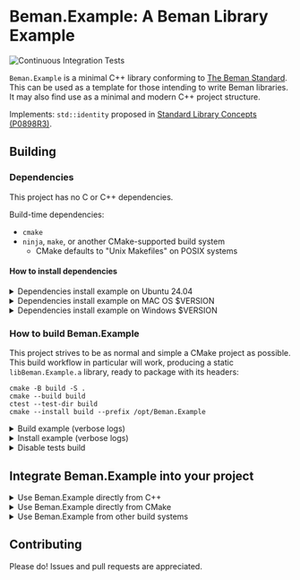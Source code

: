 <!--
SPDX-License-Identifier: Apache-2.0 WITH LLVM-exception
-->

# Beman.Example: A Beman Library Example

![Continuous Integration Tests](https://github.com/beman-project/Example/actions/workflows/ci_tests.yml/badge.svg)

`Beman.Example` is a minimal C++ library conforming to [The Beman Standard](https://github.com/beman-project/beman/blob/main/docs/beman-standard.md). This can be used as a template for those intending to write Beman libraries. It may also find use as a minimal and modern  C++ project structure.

Implements: `std::identity` proposed in [Standard Library Concepts (P0898R3)](https://wg21.link/P0898R3).

## Building

### Dependencies
<!-- TODO Darius: rewrite section!-->

This project has no C or C++ dependencies.

Build-time dependencies:

- `cmake`
- `ninja`, `make`, or another CMake-supported build system
  - CMake defaults to "Unix Makefiles" on POSIX systems

#### How to install dependencies

<!-- TODO Darius: rewrite section!-->

<details>
<summary>Dependencies install example on Ubuntu 24.04  </summary>

<!-- TODO Darius: rewrite section!-->

```shell
# Install tools:
apt-get install -y cmake make ninja-build

# Example of toolchains:
apt-get install                           \
  g++-14 gcc-14 gcc-13 g++-14             \
  clang-18 clang++-18 clang-17 clang++-17
```

</details>

<details>
<summary>Dependencies install example on MAC OS $VERSION </summary>

<!-- TODO Darius: rewrite section!-->
```shell
# TODO
```

</details>

<details>
<summary>Dependencies install example on Windows $VERSION  </summary>
<!-- TODO Darius: rewrite section!-->

```shell
# TODO
```

</details>

### How to build Beman.Example

This project strives to be as normal and simple a CMake project as possible. This build workflow in particular will work, producing a static `libBeman.Example.a` library, ready to package with its headers:

```shell
cmake -B build -S .
cmake --build build
ctest --test-dir build
cmake --install build --prefix /opt/Beman.Example
```

<details>
<summary> Build example (verbose logs) </summary>

```shell
# Configure example.
$ cmake -B build -S .
-- The CXX compiler identification is GNU 13.2.0
-- Detecting CXX compiler ABI info
-- Detecting CXX compiler ABI info - done
-- Check for working CXX compiler: /usr/bin/c++ - skipped
-- Detecting CXX compile features
-- Detecting CXX compile features - done
-- Configuring done (0.1s)
-- Generating done (0.0s)
-- Build files have been written to: /path/to/repo/build

# Build example.
$ cmake --build build
[ 10%] Building CXX object src/Beman/Example/CMakeFiles/Beman.Example.dir/identity.cpp.o
[ 20%] Linking CXX static library libBeman.Example.a
[ 20%] Built target Beman.Example
[ 30%] Building CXX object _deps/googletest-build/googletest/CMakeFiles/gtest.dir/src/gtest-all.cc.o
[ 40%] Linking CXX static library ../../../lib/libgtest.a
[ 40%] Built target gtest
[ 50%] Building CXX object _deps/googletest-build/googletest/CMakeFiles/gtest_main.dir/src/gtest_main.cc.o
[ 60%] Linking CXX static library ../../../lib/libgtest_main.a
[ 60%] Built target gtest_main
[ 70%] Building CXX object src/Beman/Example/tests/CMakeFiles/Beman.Example.Test.dir/identity.t.cpp.o
[ 80%] Linking CXX executable Beman.Example.Test
[ 80%] Built target Beman.Example.Test
[ 90%] Building CXX object examples/CMakeFiles/identity_usage.dir/identity_usage.cpp.o
[100%] Linking CXX executable identity_usage
[100%] Built target identity_usage

# Run tests example.
$ ctest --test-dir build
Internal ctest changing into directory: /home/dariusn/git/Beman/Beman.Example/build
Test project /home/dariusn/git/Beman/Beman.Example/build
    Start 1: IdentityTest.call_identity_with_int
1/4 Test #1: IdentityTest.call_identity_with_int ...........   Passed    0.00 sec
    Start 2: IdentityTest.call_identity_with_custom_type
2/4 Test #2: IdentityTest.call_identity_with_custom_type ...   Passed    0.00 sec
    Start 3: IdentityTest.compare_std_vs_beman
3/4 Test #3: IdentityTest.compare_std_vs_beman .............   Passed    0.00 sec
    Start 4: IdentityTest.check_is_transparent
4/4 Test #4: IdentityTest.check_is_transparent .............   Passed    0.00 sec

100% tests passed, 0 tests failed out of 4

Total Test time (real) =   0.01 sec


# Run examples.
$ build/examples/identity_usage
2024

```

</details>

<details>
<summary> Install example (verbose logs) </summary>

```shell
# Install build artifacts from `build` directory into `opt/Beman.Example` path.
$ cmake --install build --prefix /opt/Beman.Example
-- Install configuration: ""
-- Up-to-date: /opt/Beman.Example/lib/libBeman.Example.a
-- Up-to-date: /opt/Beman.Example/include
-- Up-to-date: /opt/Beman.Example/include/Beman
-- Up-to-date: /opt/Beman.Example/include/Beman/Example
-- Up-to-date: /opt/Beman.Example/include/Beman/Example/identity.hpp

# Check tree.
$ tree /opt/Beman.Example
/opt/Beman.Example
├── include
│   └── Beman
│       └── Example
│           └── identity.hpp
└── lib
    └── libBeman.Example.a

5 directories, 2 files
```

</details>

<details>
<summary> Disable tests build </summary>

To build this project with tests disabled (and their dependencies), simply use `BUILD_TESTING=OFF` as documented in upstream [CMake documentation](https://cmake.org/cmake/help/latest/module/CTest.html):

```shell
cmake -B build -S . -DBUILD_TESTING=OFF
```

</details>

## Integrate Beman.Example into your project

<details>
<summary> Use Beman.Example directly from C++ </summary>
<!-- TODO Darius: rewrite section!-->

If you want to use `Beman.Example` from your project, you can include `Beman/Example/*.hpp`  files from your C++ source files

```cpp
#include <Beman/Example/identity.hpp>
```

and directly link with `libBeman.Example.a`

```shell
# Assume /opt/Beman.Example staging directory.
$ c++ -o identity_usage examples/identity_usage.cpp \
    -I /opt/Beman.Example/include/ \
    -lBeman.Example -L /opt/Beman.Example/lib/ 
```

</details>

<details>
<summary> Use Beman.Example directly from CMake </summary>

<!-- TODO Darius: rewrite section! Add examples. -->

For CMake based projects, you will need to use the `Beman.Example` CMake module to define the `Beman.Example` CMake target:

```cmake
find_package(Beman.Example REQUIRED)
```

You will also need to add `Beman::Example` to the link libraries of any libraries or executables that include `Beman/Example/*.hpp` in their source or header file.

```cmake
target_link_libraries(yourlib PUBLIC Beman::Example)
```

</details>

<details>
<summary> Use Beman.Example from other build systems </summary>

<!-- TODO Darius: rewrite section! Add examples. -->

Build systems that support `pkg-config` by providing a `Beman.Example.pc` file. Build systems that support interoperation via `pkg-config` should be able to detect `Beman.Example` for you automatically.

</details>

## Contributing

Please do! Issues and pull requests are appreciated.
